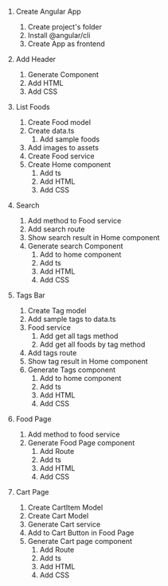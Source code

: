 1. Create Angular App
    1. Create project's folder
    2. Install @angular/cli
    3. Create App as frontend

2. Add Header
    1. Generate Component
    2. Add HTML
    3. Add CSS

3. List Foods
    1. Create Food model
    2. Create data.ts
        1. Add sample foods
    3. Add images to assets
    4. Create Food service
    5. Create Home component
        1. Add ts
        2. Add HTML
        3. Add CSS

4. Search
    1. Add method to Food service
    2. Add search route
    3. Show search result in Home component
    4. Generate search Component
        1. Add to home component
        2. Add ts
        3. Add HTML
        4. Add CSS

5. Tags Bar
    1. Create Tag model
    2. Add sample tags to data.ts
    3. Food service
        1. Add get all tags method
        2. Add get all foods by tag method
    4. Add tags route
    5. Show tag result in Home component
    6. Generate Tags component
        1. Add to home component
        2. Add ts
        3. Add HTML
        4. Add CSS

6. Food Page
    1. Add method to food service
    2. Generate Food Page component
        1. Add Route
        2. Add ts
        3. Add HTML
        4. Add CSS

7. Cart Page
    1. Create CartItem Model
    2. Create Cart Model
    3. Generate Cart service
    4. Add to Cart Button in Food Page
    5. Generate Cart page component
        1. Add Route
        2. Add ts
        3. Add HTML
        4. Add CSS